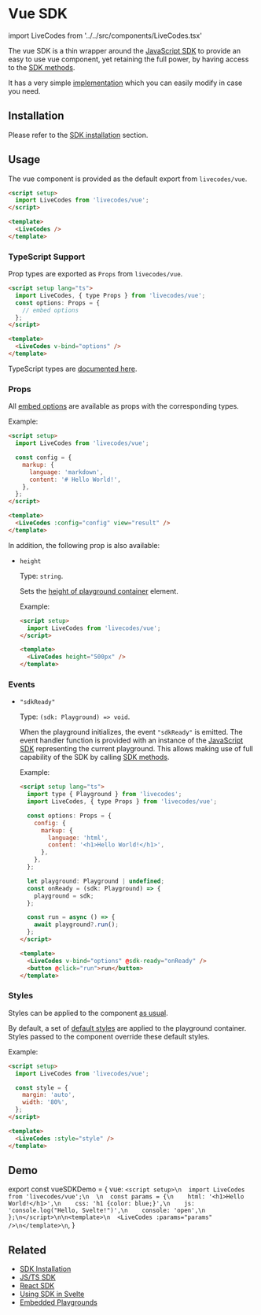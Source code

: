 # Vue SDK

import LiveCodes from '../../src/components/LiveCodes.tsx'

The vue SDK is a thin wrapper around the [JavaScript SDK](js-ts.md) to provide an easy to use vue component, yet retaining the full power, by having access to the [SDK methods](js-ts.md#sdk-methods).

It has a very simple [implementation](https://github.com/live-codes/livecodes/blob/develop/src/sdk/vue.ts) which you can easily modify in case you need.

## Installation

Please refer to the [SDK installation](./index.md#installation) section.

## Usage

The vue component is provided as the default export from `livecodes/vue`.

```html title="App.vue"
<script setup>
  import LiveCodes from 'livecodes/vue';
</script>

<template>
  <LiveCodes />
</template>
```

### TypeScript Support

Prop types are exported as `Props` from `livecodes/vue`.

```html title="App.vue"
<script setup lang="ts">
  import LiveCodes, { type Props } from 'livecodes/vue';
  const options: Props = {
    // embed options
  };
</script>

<template>
  <LiveCodes v-bind="options" />
</template>
```

TypeScript types are [documented here](../api/globals.md).

### Props

All [embed options](js-ts.md#embed-options) are available as props with the corresponding types.

Example:

```html title="App.vue"
<script setup>
  import LiveCodes from 'livecodes/vue';

  const config = {
    markup: {
      language: 'markdown',
      content: '# Hello World!',
    },
  };
</script>

<template>
  <LiveCodes :config="config" view="result" />
</template>
```

In addition, the following prop is also available:

- `height`

  Type: `string`.

  Sets the [height of playground container](js-ts.md#height) element.

  Example:

  ```html title="App.vue"
  <script setup>
    import LiveCodes from 'livecodes/vue';
  </script>

  <template>
    <LiveCodes height="500px" />
  </template>
  ```

### Events

- `"sdkReady"`

  Type: `(sdk: Playground) => void`.

  When the playground initializes, the event `"sdkReady"` is emitted. The event handler function is provided with an instance of the [JavaScript SDK](js-ts.md) representing the current playground. This allows making use of full capability of the SDK by calling [SDK methods](js-ts.md#sdk-methods).

  Example:

  ```html title="App.vue"
  <script setup lang="ts">
    import type { Playground } from 'livecodes';
    import LiveCodes, { type Props } from 'livecodes/vue';

    const options: Props = {
      config: {
        markup: {
          language: 'html',
          content: '<h1>Hello World!</h1>',
        },
      },
    };

    let playground: Playground | undefined;
    const onReady = (sdk: Playground) => {
      playground = sdk;
    };

    const run = async () => {
      await playground?.run();
    };
  </script>

  <template>
    <LiveCodes v-bind="options" @sdk-ready="onReady" />
    <button @click="run">run</button>
  </template>
  ```

### Styles

Styles can be applied to the component [as usual](https://vuejs.org/guide/essentials/class-and-style.html#binding-html-classes).

By default, a set of [default styles](js-ts.md#default-styles) are applied to the playground container. Styles passed to the component override these default styles.

Example:

```html title="App.vue"
<script setup>
  import LiveCodes from 'livecodes/vue';

  const style = {
    margin: 'auto',
    width: '80%',
  };
</script>

<template>
  <LiveCodes :style="style" />
</template>
```

## Demo

export const vueSDKDemo = {
vue: `<script setup>\n  import LiveCodes from 'livecodes/vue';\n  \n  const params = {\n    html: '<h1>Hello World!</h1>',\n    css: 'h1 {color: blue;}',\n    js: 'console.log("Hello, Svelte!")',\n    console: 'open',\n  };\n</script>\n\n<template>\n  <LiveCodes :params="params" />\n</template>\n`,
}

<LiveCodes params={vueSDKDemo} height="80vh" />

## Related

- [SDK Installation](./index.md#installation)
- [JS/TS SDK](./js-ts.md)
- [React SDK](./react.md)
- [Using SDK in Svelte](./svelte.md)
- [Embedded Playgrounds](../features/embeds.md)
